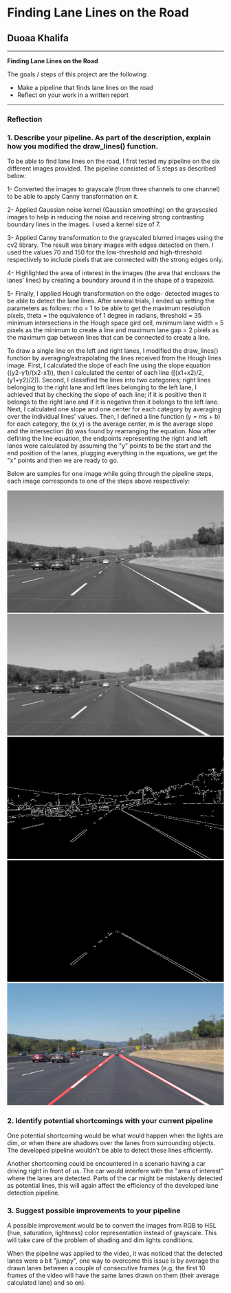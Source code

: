 # **Finding Lane Lines on the Road** 

## Duoaa Khalifa

---

**Finding Lane Lines on the Road**

The goals / steps of this project are the following:
* Make a pipeline that finds lane lines on the road
* Reflect on your work in a written report


[//]: # (Image References)
[image1]: ./For_the_markup/grayscale.jpg "Grayscale"
[image2]: ./For_the_markup/Gaussian.jpg "Gaussian Smoothing"
[image3]: ./For_the_markup/Canny.jpg "Canny Transformation"
[image4]: ./For_the_markup/AOI.jpg "Area of Interest"
[image5]: ./For_the_markup/Hough.jpg "Hough Transformation - Final Result"

---

### Reflection

### 1. Describe your pipeline. As part of the description, explain how you modified the draw_lines() function.

To be able to find lane lines on the road, I first tested my pipeline on the six different images provided. The pipeline consisted of 5 steps as described below: 

1- Converted the images to grayscale (from three channels to one channel) to be able to apply Canny transformation on it.

2- Applied Gaussian noise kernel (Gaussian smoothing) on the grayscaled images to help in reducing the noise and receiving strong contrasting boundary lines in the images. I used a kernel size of 7.  

3- Applied Canny transformation to the grayscaled blurred images using the cv2 library. The result was binary images with edges detected on them. I used the values 70 and 150 for the low-threshold and high-threshold respectively to include pixels that are connected with the strong edges only.

4- Highlighted the area of interest in the images (the area that encloses the lanes' lines) by creating a boundary around it in the shape of a  trapezoid. 

5- Finally,  I applied Hough transformation on the edge- detected images to be able to detect the lane lines. After several trials, I ended up setting  the parameters as follows:  rho = 1 to be able to get the maximum resolution pixels, theta = the equivalence of 1 degree in radians, threshold = 35 minimum intersections in the Hough space gird cell, minimum lane width = 5 pixels as the  minimum to create a line and maximum lane gap = 2 pixels as the maximum gap between lines that can be connected to create a line. 


To draw a single line on the left and right lanes, I modified the draw_lines() function by averaging/extrapolating the lines received from the Hough lines image. First, I calculated the slope of each line using the slope equation ((y2-y1)/(x2-x1)), then I calculated the center of each line ([(x1+x2)/2,(y1+y2)/2]). Second, I classified the lines into two categories; right lines belonging to the right lane and left lines belonging to the left lane, I achieved that by checking the slope of each line; if it is positive then it belongs to the right lane and if it is negative then it belongs to the left lane.  Next, I calculated one slope and one center for each category by averaging over the individual lines' values. Then, I defined a line function (y = ms + b) for each category, the (x,y) is the average center, m is the average slope and the intersection (b) was found by rearranging the equation. Now after defining the line equation, the endpoints representing the right and left lanes were calculated by assuming the "y" points to be the start and the end position of the lanes, plugging everything in the equations, we get the "x" points and then we are ready to go.

Below are samples for one image while going through the pipeline steps, each image corresponds to one of the steps above respectively:

![Grayscale][image1]
![Gaussian Smoothing][image2]
![Canny Transformation][image3]
![Area of Interest][image4]
![Hough Transformation - Final Result][image5]


### 2. Identify potential shortcomings with your current pipeline


One potential shortcoming would be what would happen when the lights are dim, or when there are shadows over the lanes from surrounding objects. The developed pipeline wouldn't be able to detect these lines efficiently. 

Another shortcoming could be encountered in a scenario having a car driving right in front of us. The car would interfere with the "area of interest" where the lanes are detected. Parts of the car might be mistakenly detected as potential lines, this will again affect the efficiency of the developed lane detection pipeline.


### 3. Suggest possible improvements to your pipeline

A possible improvement would be to convert the images from RGB to HSL (hue, saturation, lightness) color representation instead of grayscale. This will take care of the problem of shading and dim lights conditions.

When the pipeline was applied to the video, it was noticed that the detected lanes were a bit "jumpy", one way to overcome this issue is by average the drawn lanes between a couple of consecutive frames (e.g, the first 10 frames of the video will have the same lanes drawn on them (their average calculated lane) and so on).  
